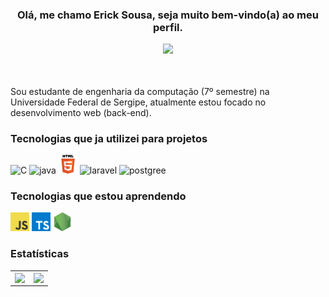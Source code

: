 
<h3 align="center"> Olá, me chamo Erick Sousa, seja muito bem-vindo(a) ao meu perfil.
  <p> <img src="https://media.giphy.com/media/ASd0Ukj0y3qMM/giphy.gif" width="200px"> </p> </h3>

<br />

<p>
Sou estudante de engenharia da computação (7º semestre) na Universidade Federal de Sergipe, atualmente estou focado no desenvolvimento web (back-end).
</p>

### Tecnologias que ja utilizei para projetos

<p align="left">
<img src="https://raw.githubusercontent.com/jmnote/z-icons/master/svg/c.svg" alt="C" width="30" height="30"/>
<img src="https://raw.githubusercontent.com/jmnote/z-icons/master/svg/java.svg" alt="java" width="30" height="30"/>
<img src="https://raw.githubusercontent.com/github/explore/80688e429a7d4ef2fca1e82350fe8e3517d3494d/topics/html/html.png" alt="html5"  width="30" height="30"/>
<img src="https://i.imgur.com/Cna8B3A.png" alt="laravel" width="30" height="30"/>
<img src="https://i.imgur.com/4Fph8Fd.png" alt="postgree" width="30" height="30"/>
</p>

### Tecnologias que estou aprendendo
<p>
<img src="https://raw.githubusercontent.com/github/explore/80688e429a7d4ef2fca1e82350fe8e3517d3494d/topics/javascript/javascript.png" alt="javascript" width="30" height="30"/>
<img src="https://raw.githubusercontent.com/github/explore/80688e429a7d4ef2fca1e82350fe8e3517d3494d/topics/typescript/typescript.png" alt="typescript" width="30" height="30"/>
<img src="https://raw.githubusercontent.com/github/explore/80688e429a7d4ef2fca1e82350fe8e3517d3494d/topics/nodejs/nodejs.png" alt="nodejs" width="30" height="30"/>
</p>

### Estatísticas

<table>
  <tr>
    <td><img width="350px" align="center" src="https://github-readme-stats.vercel.app/api/top-langs/?username=ericksousa77&layout=compact&bg_color=right,59c173,a17fe0,5d26c1&title_color=ffffff&text_color=f5f5f5" /></td>
    <td><img width="350px" align="center" src="https://github-readme-stats.vercel.app/api?username=ericksousa77&bg_color=right,59c173,a17fe0,5d26c1&title_color=ffffff&text_color=f5f5f5&icon_color=f5f5f5&show_icons=true&include_all_commits=true" /></td>
  </tr>  
</table>
